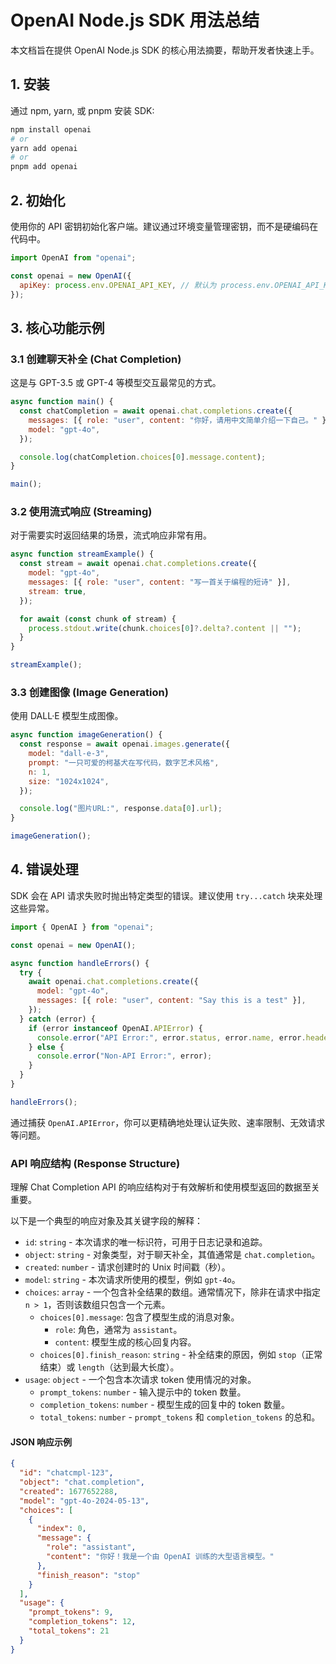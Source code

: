# OpenAI Node.js SDK 用法总结

本文档旨在提供 OpenAI Node.js SDK 的核心用法摘要，帮助开发者快速上手。

## 1. 安装

通过 npm, yarn, 或 pnpm 安装 SDK:

```bash
npm install openai
# or
yarn add openai
# or
pnpm add openai
```

## 2. 初始化

使用你的 API 密钥初始化客户端。建议通过环境变量管理密钥，而不是硬编码在代码中。

```javascript
import OpenAI from "openai";

const openai = new OpenAI({
  apiKey: process.env.OPENAI_API_KEY, // 默认为 process.env.OPENAI_API_KEY
});
```

## 3. 核心功能示例

### 3.1 创建聊天补全 (Chat Completion)

这是与 GPT-3.5 或 GPT-4 等模型交互最常见的方式。

```javascript
async function main() {
  const chatCompletion = await openai.chat.completions.create({
    messages: [{ role: "user", content: "你好，请用中文简单介绍一下自己。" }],
    model: "gpt-4o",
  });

  console.log(chatCompletion.choices[0].message.content);
}

main();
```

### 3.2 使用流式响应 (Streaming)

对于需要实时返回结果的场景，流式响应非常有用。

```javascript
async function streamExample() {
  const stream = await openai.chat.completions.create({
    model: "gpt-4o",
    messages: [{ role: "user", content: "写一首关于编程的短诗" }],
    stream: true,
  });

  for await (const chunk of stream) {
    process.stdout.write(chunk.choices[0]?.delta?.content || "");
  }
}

streamExample();
```

### 3.3 创建图像 (Image Generation)

使用 DALL·E 模型生成图像。

```javascript
async function imageGeneration() {
  const response = await openai.images.generate({
    model: "dall-e-3",
    prompt: "一只可爱的柯基犬在写代码，数字艺术风格",
    n: 1,
    size: "1024x1024",
  });

  console.log("图片URL:", response.data[0].url);
}

imageGeneration();
```

## 4. 错误处理

SDK 会在 API 请求失败时抛出特定类型的错误。建议使用 `try...catch` 块来处理这些异常。

```javascript
import { OpenAI } from "openai";

const openai = new OpenAI();

async function handleErrors() {
  try {
    await openai.chat.completions.create({
      model: "gpt-4o",
      messages: [{ role: "user", content: "Say this is a test" }],
    });
  } catch (error) {
    if (error instanceof OpenAI.APIError) {
      console.error("API Error:", error.status, error.name, error.headers);
    } else {
      console.error("Non-API Error:", error);
    }
  }
}

handleErrors();
```

通过捕获 `OpenAI.APIError`，你可以更精确地处理认证失败、速率限制、无效请求等问题。

### API 响应结构 (Response Structure)

理解 Chat Completion API 的响应结构对于有效解析和使用模型返回的数据至关重要。

以下是一个典型的响应对象及其关键字段的解释：

- `id`: `string` - 本次请求的唯一标识符，可用于日志记录和追踪。
- `object`: `string` - 对象类型，对于聊天补全，其值通常是 `chat.completion`。
- `created`: `number` - 请求创建时的 Unix 时间戳（秒）。
- `model`: `string` - 本次请求所使用的模型，例如 `gpt-4o`。
- `choices`: `array` - 一个包含补全结果的数组。通常情况下，除非在请求中指定 `n > 1`，否则该数组只包含一个元素。
  - `choices[0].message`: 包含了模型生成的消息对象。
    - `role`: 角色，通常为 `assistant`。
    - `content`: 模型生成的核心回复内容。
  - `choices[0].finish_reason`: `string` - 补全结束的原因，例如 `stop`（正常结束）或 `length`（达到最大长度）。
- `usage`: `object` - 一个包含本次请求 token 使用情况的对象。
  - `prompt_tokens`: `number` - 输入提示中的 token 数量。
  - `completion_tokens`: `number` - 模型生成的回复中的 token 数量。
  - `total_tokens`: `number` - `prompt_tokens` 和 `completion_tokens` 的总和。

#### JSON 响应示例

```json
{
  "id": "chatcmpl-123",
  "object": "chat.completion",
  "created": 1677652288,
  "model": "gpt-4o-2024-05-13",
  "choices": [
    {
      "index": 0,
      "message": {
        "role": "assistant",
        "content": "你好！我是一个由 OpenAI 训练的大型语言模型。"
      },
      "finish_reason": "stop"
    }
  ],
  "usage": {
    "prompt_tokens": 9,
    "completion_tokens": 12,
    "total_tokens": 21
  }
}
```
